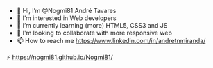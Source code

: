 - 👋 Hi, I’m @Nogmi81 André Tavares
- 👀 I’m interested in Web developers
- 🌱 I’m currently learning (more) HTML5, CSS3 and JS
- 💞️ I'm looking to collaborate with more responsive web
- 📫 How to reach me https://www.linkedin.com/in/andretnmiranda/

 ⚡ https://nogmi81.github.io/Nogmi81/



